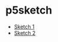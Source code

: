 # p5sketch

* [Sketch 1](https://bongjun.github.io/p5sketch/sketch1/)
* [Sketch 2](https://bongjun.github.io/p5sketch/sketch2/)
